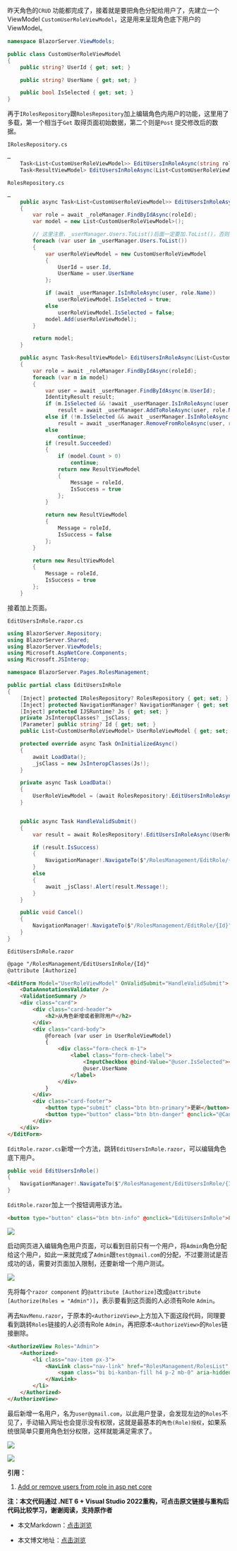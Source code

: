 昨天角色的`CRUD` 功能都完成了，接着就是要把角色分配给用户了，先建立一个ViewModel `CustomUserRoleViewModel`，这是用来呈现角色底下用户的ViewModel。

```C#
namespace BlazorServer.ViewModels;

public class CustomUserRoleViewModel
{
	public string? UserId { get; set; }

	public string? UserName { get; set; }

	public bool IsSelected { get; set; }
}
```

再于`IRolesRepository`跟`RolesRepository`加上编辑角色内用户的功能，这里用了多载，第一个相当于`Get` 取得页面初始数据，第二个则是`Post` 提交修改后的数据。

`IRolesRepository.cs`

```C#
…
    Task<List<CustomUserRoleViewModel>> EditUsersInRoleAsync(string roleId);
	Task<ResultViewModel> EditUsersInRoleAsync(List<CustomUserRoleViewModel> model, string roleId);
```

`RolesRepository.cs`

```C#
…
    public async Task<List<CustomUserRoleViewModel>> EditUsersInRoleAsync(string roleId)
	{
		var role = await _roleManager.FindByIdAsync(roleId);
		var model = new List<CustomUserRoleViewModel>();

        // 这里注意，_userManager.Users.ToList()后面一定要加.ToList()，否则会抛出异常：https://stackoverflow.com/questions/60727080/helping-solving-there-is-already-an-open-datareader-associated-with-this-comman
		foreach (var user in _userManager.Users.ToList())
		{
			var userRoleViewModel = new CustomUserRoleViewModel
			{
				UserId = user.Id,
				UserName = user.UserName
			};

			if (await _userManager.IsInRoleAsync(user, role.Name))
				userRoleViewModel.IsSelected = true;
			else
				userRoleViewModel.IsSelected = false;
			model.Add(userRoleViewModel);
		}

		return model;
	}

	public async Task<ResultViewModel> EditUsersInRoleAsync(List<CustomUserRoleViewModel> model, string roleId)
	{
		var role = await _roleManager.FindByIdAsync(roleId);
		foreach (var m in model)
		{
			var user = await _userManager.FindByIdAsync(m.UserId);
			IdentityResult result;
			if (m.IsSelected && !await _userManager.IsInRoleAsync(user, role.Name))
				result = await _userManager.AddToRoleAsync(user, role.Name);
			else if (!m.IsSelected && await _userManager.IsInRoleAsync(user, role.Name))
				result = await _userManager.RemoveFromRoleAsync(user, role.Name);
			else
				continue;
			if (result.Succeeded)
			{
				if (model.Count > 0)
					continue;
				return new ResultViewModel
				{
					Message = roleId,
					IsSuccess = true
				};
			}

			return new ResultViewModel
			{
				Message = roleId,
				IsSuccess = false
			};
		}

		return new ResultViewModel
		{
			Message = roleId,
			IsSuccess = true
		};
	}
```        
        
接着加上页面。

`EditUsersInRole.razor.cs`

```C#
using BlazorServer.Repository;
using BlazorServer.Shared;
using BlazorServer.ViewModels;
using Microsoft.AspNetCore.Components;
using Microsoft.JSInterop;

namespace BlazorServer.Pages.RolesManagement;

public partial class EditUsersInRole
{
	[Inject] protected IRolesRepository? RolesRepository { get; set; }
	[Inject] protected NavigationManager? NavigationManager { get; set; }
	[Inject] protected IJSRuntime? Js { get; set; }
	private JsInteropClasses? _jsClass;
	[Parameter] public string? Id { get; set; }
	public List<CustomUserRoleViewModel> UserRoleViewModel { get; set; } = new List<CustomUserRoleViewModel>();

	protected override async Task OnInitializedAsync()
	{
		await LoadData();
		_jsClass = new JsInteropClasses(Js!);
	}

	private async Task LoadData()
	{
		UserRoleViewModel = (await RolesRepository!.EditUsersInRoleAsync(Id!)).ToList();
	}


	public async Task HandleValidSubmit()
	{
		var result = await RolesRepository!.EditUsersInRoleAsync(UserRoleViewModel, Id!);

		if (result.IsSuccess)
		{
			NavigationManager!.NavigateTo($"/RolesManagement/EditRole/{Id}");
		}
		else
		{
			await _jsClass!.Alert(result.Message!);
		}
	}

	public void Cancel()
	{
		NavigationManager!.NavigateTo($"/RolesManagement/EditRole/{Id}");
	}
}
```

`EditUsersInRole.razor`

```html
@page "/RolesManagement/EditUsersInRole/{Id}"
@attribute [Authorize]

<EditForm Model="UserRoleViewModel" OnValidSubmit="HandleValidSubmit">
    <DataAnnotationsValidator />
    <ValidationSummary />
    <div class="card">
        <div class="card-header">
            <h2>从角色新增或者删除用户</h2>
        </div>
        <div class="card-body">
            @foreach (var user in UserRoleViewModel)
            {
                <div class="form-check m-1">
                    <label class="form-check-label">
                        <InputCheckbox @bind-Value="@user.IsSelected"></InputCheckbox>
                        @user.UserName
                    </label>
                </div>
            }
        </div>
        <div class="card-footer">
            <button type="submit" class="btn btn-primary">更新</button>
            <button type="button" class="btn btn-danger" @onclick="@Cancel">取消</button>
        </div>
    </div>
</EditForm>
```

`EditRole.razor.cs`新增一个方法，跳转`EditUsersInRole.razor`，可以编辑角色底下用户。

```C#
public void EditUsersInRole()
{
    NavigationManager!.NavigateTo($"/RolesManagement/EditUsersInRole/{Id}");
}
```

`EditRole.razor`加上一个按钮调用该方法。

```html
<button type="button" class="btn btn-info" @onclick="EditUsersInRole">新增或移除该角色底下的用户</button>
```

![](https://img1.d9tools.com/2021/12/3801.png)

启动网页进入编辑角色用户页面，可以看到目前只有一个用户，将`Admin`角色分配给这个用户，如此一来就完成了`Admin`跟`test@gmail.com`的分配，不过要测试是否成功的话，需要对页面加入限制，还要新增一个用户测试。

![](https://img1.d9tools.com/2021/12/3802.png)

先将每个`razor component` 的`@attribute [Authorize]`改成`@attribute [Authorize(Roles = "Admin")]`，表示要看到这页面的人必须有Role `Admin`。

再去`NavMenu.razor`，于原本的`<AuthorizeView>`上方加入下面这段代码，同理要看到跳转`Roles`链接的人必须有Role `Admin`，再把原本`<AuthorizeView>`的`Roles`链接删除。

```html
<AuthorizeView Roles="Admin">
    <Authorized>
        <li class="nav-item px-3">
            <NavLink class="nav-link" href="RolesManagement/RolesList" Match="NavLinkMatch.All">
                <span class="bi bi-kanban-fill h4 p-2 mb-0" aria-hidden="true"></span> Roles
            </NavLink>
        </li>
    </Authorized>
</AuthorizeView>
```

最后新增一名用户，名为`user@gmail.com`，以此用户登录，会发现左边的`Roles`不见了，手动输入网址也会提示没有权限，这就是最基本的`角色(Role)授权`，如果系统很简单只要用角色划分权限，这样就能满足需求了。

![](https://img1.d9tools.com/2021/12/3803.png)

![](https://img1.d9tools.com/2021/12/3804.png)

**引用：**

1. [Add or remove users from role in asp net core](https://www.youtube.com/watch?v=TzhqymQm5kw&list=PL6n9fhu94yhVkdrusLaQsfERmL_Jh4XmU&index=81)

**注：本文代码通过 .NET 6 + Visual Studio 2022重构，可点击原文链接与重构后代码比较学习，谢谢阅读，支持原作者**

- 本文Markdown：[点击浏览](https://github.com/dotnet9/dotnet9.com/blob/develop/doc/blog_contents/uploads/2021/12/2021-12-24_02.md)

- 本文博文地址：[点击浏览](https://dotnet9.com/1093)